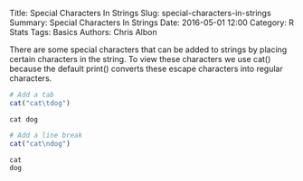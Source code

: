 Title: Special Characters In Strings
Slug: special-characters-in-strings
Summary: Special Characters In Strings
Date: 2016-05-01 12:00
Category: R Stats
Tags: Basics
Authors: Chris Albon



There are some special characters that can be added to strings by placing certain characters in the string. To view these characters we use cat() because the default print() converts these escape characters into regular characters.


```R
# Add a tab
cat("cat\tdog")
```

    cat	dog


```R
# Add a line break
cat("cat\ndog")
```

    cat
    dog
